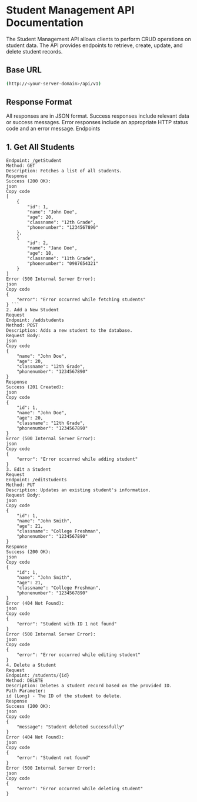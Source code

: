 # Student Management API Documentation
The Student Management API allows clients to perform CRUD operations on student data. The API provides endpoints to retrieve, create, update, and delete student records.

## Base URL
```bash
(http://<your-server-domain>/api/v1)
```

## Response Format
All responses are in JSON format.
Success responses include relevant data or success messages.
Error responses include an appropriate HTTP status code and an error message.
Endpoints
## 1. Get All Students
``` Request
Endpoint: /getStudent
Method: GET
Description: Fetches a list of all students.
Response
Success (200 OK):
json
Copy code
[
    {
        "id": 1,
        "name": "John Doe",
        "age": 20,
        "classname": "12th Grade",
        "phonenumber": "1234567890"
    },
    {
        "id": 2,
        "name": "Jane Doe",
        "age": 18,
        "classname": "11th Grade",
        "phonenumber": "0987654321"
    }
]
Error (500 Internal Server Error):
json
Copy code
{
    "error": "Error occurred while fetching students"
} ```
2. Add a New Student
Request
Endpoint: /addstudents
Method: POST
Description: Adds a new student to the database.
Request Body:
json
Copy code
{
    "name": "John Doe",
    "age": 20,
    "classname": "12th Grade",
    "phonenumber": "1234567890"
}
Response
Success (201 Created):
json
Copy code
{
    "id": 1,
    "name": "John Doe",
    "age": 20,
    "classname": "12th Grade",
    "phonenumber": "1234567890"
}
Error (500 Internal Server Error):
json
Copy code
{
    "error": "Error occurred while adding student"
}
3. Edit a Student
Request
Endpoint: /editstudents
Method: PUT
Description: Updates an existing student's information.
Request Body:
json
Copy code
{
    "id": 1,
    "name": "John Smith",
    "age": 21,
    "classname": "College Freshman",
    "phonenumber": "1234567890"
}
Response
Success (200 OK):
json
Copy code
{
    "id": 1,
    "name": "John Smith",
    "age": 21,
    "classname": "College Freshman",
    "phonenumber": "1234567890"
}
Error (404 Not Found):
json
Copy code
{
    "error": "Student with ID 1 not found"
}
Error (500 Internal Server Error):
json
Copy code
{
    "error": "Error occurred while editing student"
}
4. Delete a Student
Request
Endpoint: /students/{id}
Method: DELETE
Description: Deletes a student record based on the provided ID.
Path Parameter:
id (Long) - The ID of the student to delete.
Response
Success (200 OK):
json
Copy code
{
    "message": "Student deleted successfully"
}
Error (404 Not Found):
json
Copy code
{
    "error": "Student not found"
}
Error (500 Internal Server Error):
json
Copy code
{
    "error": "Error occurred while deleting student"
}
